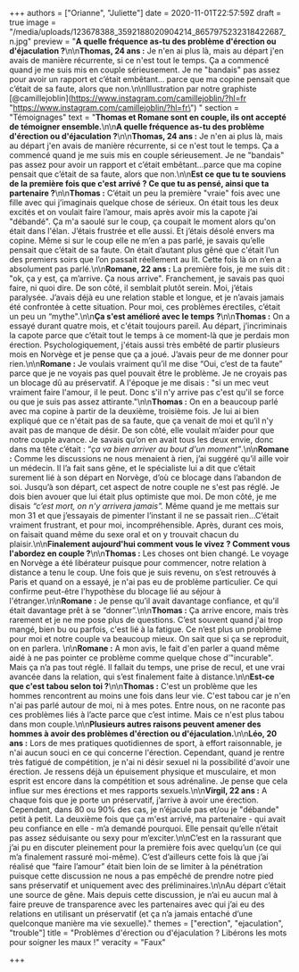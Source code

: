 +++
authors = ["Orianne", "Juliette"]
date = 2020-11-01T22:57:59Z
draft = true
image = "/media/uploads/123678388_3592188020904214_8657975232318422687_n.jpg"
preview = "**A quelle fréquence as-tu des problème d'érection ou d'éjaculation ?**\n\n**Thomas, 24 ans :** Je n'en ai plus là, mais au départ j'en avais de manière récurrente, si ce n'est tout le temps. Ça a commencé quand je me suis mis en couple sérieusement. Je ne \"bandais\" pas assez pour avoir un rapport et c’était embêtant… parce que ma copine pensait que c’était de sa faute, alors que non.\n\nIllustration par notre graphiste [@camillejoblin](https://www.instagram.com/camillejoblin/?hl=fr \"https://www.instagram.com/camillejoblin/?hl=fr\") "
section = "Témoignages"
text = "**Thomas et Romane sont en couple, ils ont accepté de témoigner ensemble.**\n\n**A quelle fréquence as-tu des problème d'érection ou d'éjaculation ?**\n\n**Thomas, 24 ans :** Je n'en ai plus là, mais au départ j'en avais de manière récurrente, si ce n'est tout le temps. Ça a commencé quand je me suis mis en couple sérieusement. Je ne \"bandais\" pas assez pour avoir un rapport et c’était embêtant…parce que ma copine pensait que c’était de sa faute, alors que non.\n\n**Est ce que tu te souviens de la première fois que c'est arrivé ? Ce que tu as pensé, ainsi que ta partenaire ?**\n\n**Thomas :** C’était un peu la première \"vraie\" fois avec une fille avec qui j’imaginais quelque chose de sérieux. On était tous les deux excités et on voulait faire l’amour, mais après avoir mis la capote j’ai \"débandé\". Ça m'a saoulé sur le coup, ça coupait le moment alors qu'on était dans l'élan. J’étais frustrée et elle aussi. Et j’étais désolé envers ma copine. Même si sur le coup elle ne m’en a pas parlé, je savais qu’elle pensait que c’était de sa faute. On était d’autant plus gêné que c'était l’un des premiers soirs que l’on passait réellement au lit. Cette fois là on n’en a absolument pas parlé.\n\n**Romane, 22 ans :** La première fois, je me suis dit : \"ok, ça y est, ça m’arrive. Ça nous arrive\". Franchement, je savais pas quoi faire, ni quoi dire. De son côté, il semblait plutôt serein. Moi, j’étais paralysée. J’avais déjà eu une relation stable et longue, et je n’avais jamais été confrontée à cette situation. Pour moi, ces problèmes érectiles, c’était un peu un “mythe\".\n\n**Ça s'est amélioré avec le temps ?**\n\n**Thomas :** On a essayé durant quatre mois, et c'était toujours pareil. Au départ, j’incriminais la capote parce que c’était tout le temps à ce moment-là que je perdais mon érection. Psychologiquement, j'étais aussi très embêté de partir plusieurs mois en Norvège et je pense que ça a joué. J’avais peur de me donner pour rien.\n\n**Romane :** Je voulais vraiment qu’il me dise “Oui, c’est de ta faute” parce que je ne voyais pas quel pouvait être le problème. Je ne croyais pas un blocage dû au préservatif. A l'époque je me disais : \"si un mec veut vraiment faire l'amour, il le peut. Donc s'il n'y arrive pas c'est qu'il se force ou que je suis pas assez attirante.\"\n\n**Thomas :** On en a beaucoup parlé avec ma copine à partir de la deuxième, troisième fois. Je lui ai bien expliqué que ce n'était pas de sa faute, que ça venait de moi et qu’il n'y avait pas de manque de désir. De son côté, elle voulait m’aider pour que notre couple avance. Je savais qu’on en avait tous les deux envie, donc dans ma tête c’était : “_ça va bien arriver au bout d'un moment”_.\n\n**Romane :** Comme les discussions ne nous menaient à rien, j’ai suggéré qu’il aille voir un médecin. Il l’a fait sans gêne, et le spécialiste lui a dit que c’était surement lié à son départ en Norvège, d’où ce blocage dans l’abandon de soi. Jusqu’à son départ, cet aspect de notre couple ne s'est pas réglé. Je dois bien avouer que lui était plus optimiste que moi. De mon côté, je me disais _“c’est mort, on n'y arrivera jamais”._ Même quand je me mettais sur mon 31 et que j’essayais de pimenter l’instant il ne se passait rien…C’était vraiment frustrant, et pour moi, incompréhensible. Après, durant ces mois, on faisait quand même du sexe oral et on y trouvait chacun du plaisir.\n\n**Finalement aujourd'hui comment vous le vivez ? Comment vous l'abordez en couple ?**\n\n**Thomas :** Les choses ont bien changé. Le voyage en Norvège a été libérateur puisque pour commencer, notre relation à distance a tenu le coup. Une fois que je suis revenu, on s’est retrouvés à Paris et quand on a essayé, je n'ai pas eu de problème particulier. Ce qui confirme peut-être l'hypothèse du blocage lié au séjour à l'étranger.\n\n**Romane :** Je pense qu’il avait davantage confiance, et qu'il était davantage prêt à se “donner”.\n\n**Thomas :** Ça arrive encore, mais très rarement et je ne me pose plus de questions. C’est souvent quand j'ai trop mangé, bien bu ou parfois, c'est lié à la fatigue. Ce n’est plus un problème pour moi et notre couple va beaucoup mieux. On sait que si ça se reproduit, on en parlera. \n\n**Romane :** A mon avis, le fait d'en parler a quand même aidé à ne pas pointer ce problème comme quelque chose d’\"incurable\". Mais ça n’a pas tout réglé. Il fallait du temps, une prise de recul, et une vrai avancée dans la relation, qui s’est finalement faite à distance.\n\n**Est-ce que c'est tabou selon toi ?**\n\n**Thomas :** C'est un problème que les hommes rencontrent au moins une fois dans leur vie. C'est tabou car je n'en n'ai pas parlé autour de moi, ni à mes potes. Entre nous, on ne raconte pas ces problèmes liés à l’acte parce que c’est intime. Mais ce n'est plus tabou dans mon couple.\n\n**Plusieurs autres raisons peuvent amener des hommes à avoir des problèmes d'érection ou d'éjaculation.**\n\n**Léo, 20 ans :** Lors de mes pratiques quotidiennes de sport, à effort raisonnable, je n'ai aucun souci en ce qui concerne l'érection. Cependant, quand je rentre très fatigué de compétition, je n'ai ni désir sexuel ni la possibilité d'avoir une érection. Je ressens déjà un épuisement physique et musculaire, et mon esprit est encore dans la compétition et sous adrénaline. Je pense que cela influe sur mes érections et mes rapports sexuels.\n\n**Virgil, 22 ans :** A chaque fois que je porte un préservatif, j’arrive à avoir une érection. Cependant, dans 80 ou 90% des cas, je n’éjacule pas et/ou je \"débande\" petit à petit. La deuxième fois que ça m'est arrivé, ma partenaire - qui avait peu confiance en elle - m’a demandé pourquoi. Elle pensait qu’elle n’était pas assez séduisante ou sexy pour m’exciter.\n\nC’est en la rassurant que j’ai pu en discuter pleinement pour la première fois avec quelqu’un (ce qui m’a finalement rassuré moi-même). C’est d’ailleurs cette fois là que j’ai réalisé que “faire l’amour” était bien loin de se limiter à la pénétration puisque cette discussion ne nous a pas empêché de prendre notre pied sans préservatif et uniquement avec des préliminaires.\n\nAu départ c’était une source de gêne. Mais depuis cette discussion, je n’ai eu aucun mal à faire preuve de transparence avec les partenaires avec qui j’ai eu des relations en utilisant un préservatif (et ça n’a jamais entaché d’une quelconque manière ma vie sexuelle)."
themes = ["erection", "ejaculation", "trouble"]
title = "Problèmes d'érection ou d'éjaculation ? Libérons les mots pour soigner les maux !"
veracity = "Faux"

+++
